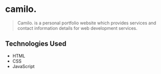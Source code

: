 # camilo.
> Camilo. is a personal portfolio website which provides services and contact information details for web development services.

## Technologies Used
- HTML
- CSS
- JavaScript
